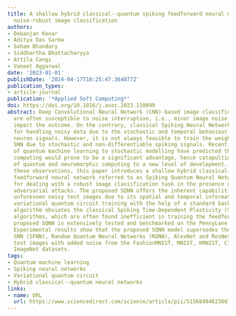 ```yaml
---
title: A shallow hybrid classical--quantum spiking feedforward neural network for
  noise-robust image classification
authors:
- Debanjan Konar
- Aditya Das Sarma
- Soham Bhandary
- Siddhartha Bhattacharyya
- Attila Cangi
- Vaneet Aggarwal
date: '2023-01-01'
publishDate: '2024-04-17T10:25:47.364877Z'
publication_types:
- article-journal
publication: '*Applied Soft Computing*'
doi: https://doi.org/10.1016/j.asoc.2023.110099
abstract: Deep Convolutional Neural Network (CNN)-based image classification systems
  are often susceptible to noise interruption, i.e., minor image noise may significantly
  impact the outcome. On the contrary, classical Spiking Neural Network (SNN) is known
  for handling noisy data due to the stochastic and temporal behaviour of the spiking
  neuron signals. However, it is not always feasible to train the weights of the classical
  SNN due to stochastic and non-differentiable spiking signals. Recent applications
  of quantum machine learning to stochastic modelling have predicted that quantum
  computing would prove to be a significant advantage, hence catapulting the study
  of quantum and neuromorphic computing to a new level of development. Motivated by
  these observations, this paper introduces a shallow hybrid classical--quantum spiking
  feedforward neural network referred to as Spiking Quantum Neural Network (SQNN)
  for dealing with a robust image classification task in the presence of noise and
  adversarial attacks. The proposed SQNN offers the inherent capabilities of processing
  unforeseen noisy test images due to its spatial and temporal information. An efficient
  variational quantum circuit training with the help of a standard back-propagation
  algorithm obviates the classical Spiking Time-Dependent Plasticity (STDP) and Spike-Prop
  algorithms, which are often found inefficient in training the feedforward SNN. The
  proposed SQNN is extensively tested and benchmarked on the PennyLane Quantum Simulator.
  Experimental results show that the proposed SQNN model supersedes the feedforward
  SNN (SFNN), Random Quantum Neural Networks (RQNN), AlexNet and ResNet-18 on unseen
  test images with added noise from the FashionMNIST, MNIST, KMNIST, CIFAR10, and
  ImageNet datasets.
tags:
- Quantum machine learning
- Spiking neural networks
- Variational quantum circuit
- Hybrid classical--quantum neural networks
links:
- name: URL
  url: https://www.sciencedirect.com/science/article/pii/S1568494623001175
---
```

